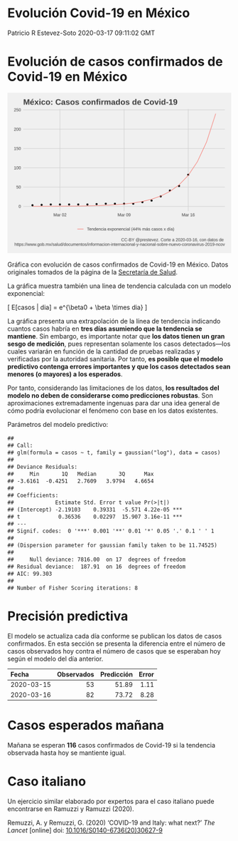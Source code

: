 Evolución Covid-19 en México
================
Patricio R Estevez-Soto
2020-03-17 09:11:02 GMT

# Evolución de casos confirmados de Covid-19 en México

![](casos.png)

Gráfica con evolución de casos confirmados de Covid-19 en México. Datos
originales tomados de la página de la [Secretaría de
Salud](https://www.gob.mx/salud/documentos/informacion-internacional-y-nacional-sobre-nuevo-coronavirus-2019-ncov).

La gráfica muestra también una linea de tendencia calculada con un
modelo exponencial:

\[
E[casos | dia] = e^{\beta0 + \beta \times dia}
\]

La gráfica presenta una extrapolación de la línea de tendencia indicando
cuantos casos habría en **tres días asumiendo que la tendencia se
mantiene**. Sin embargo, es importante notar que **los datos tienen un
gran sesgo de medición**, pues representan solamente los casos
detectados—los cuales variarán en función de la cantidad de pruebas
realizadas y verificadas por la autoridad sanitaria. Por tanto, **es
posible que el modelo predictivo contenga errores importantes y que los
casos detectados sean menores (o mayores) a los esperados**.

Por tanto, considerando las limitaciones de los datos, **los resultados
del modelo no deben de considerarse como predicciones robustas**. Son
aproximaciones extremadamente ingenuas para dar una idea general de cómo
podría evolucionar el fenómeno con base en los datos existentes.

Parámetros del modelo predictivo:

    ## 
    ## Call:
    ## glm(formula = casos ~ t, family = gaussian("log"), data = casos)
    ## 
    ## Deviance Residuals: 
    ##     Min       1Q   Median       3Q      Max  
    ## -3.6161  -0.4251   2.7609   3.9794   4.6654  
    ## 
    ## Coefficients:
    ##             Estimate Std. Error t value Pr(>|t|)    
    ## (Intercept) -2.19103    0.39331  -5.571 4.22e-05 ***
    ## t            0.36536    0.02297  15.907 3.16e-11 ***
    ## ---
    ## Signif. codes:  0 '***' 0.001 '**' 0.01 '*' 0.05 '.' 0.1 ' ' 1
    ## 
    ## (Dispersion parameter for gaussian family taken to be 11.74525)
    ## 
    ##     Null deviance: 7816.00  on 17  degrees of freedom
    ## Residual deviance:  187.91  on 16  degrees of freedom
    ## AIC: 99.303
    ## 
    ## Number of Fisher Scoring iterations: 8

# Precisión predictiva

El modelo se actualiza cada día conforme se publican los datos de casos
confirmados. En esta sección se presenta la diferencia entre el número
de casos observados hoy contra el número de casos que se esperaban hoy
según el modelo del día anterior.

| Fecha      | Observados | Predicción | Error |
| :--------- | ---------: | ---------: | ----: |
| 2020-03-15 |         53 |      51.89 |  1.11 |
| 2020-03-16 |         82 |      73.72 |  8.28 |

# Casos esperados mañana

Mañana se esperan **116** casos confirmados de Covid-19 si la tendencia
observada hasta hoy se mantiente igual.

# Caso italiano

Un ejercicio similar elaborado por expertos para el caso italiano puede
encontrarse en Ramuzzi y Ramuzzi (2020).

Remuzzi, A. y Remuzzi, G. (2020) ‘COVID-19 and Italy: what next?’ *The
Lancet* \[online\] doi:
[10.1016/S0140-6736(20)30627-9](https://doi.org/10.1016/S0140-6736\(20\)30627-9)
